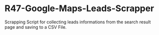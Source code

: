 # R47-Google-Maps-Leads-Scrapper
Scrapping Script for collecting leads informations from the search result page and saving to a CSV File.
